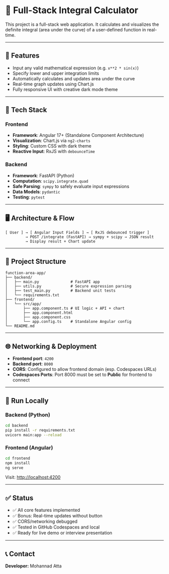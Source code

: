 # 📐 Full-Stack Integral Calculator

This project is a full-stack web application. It calculates and visualizes the definite integral (area under the curve) of a user-defined function in real-time.

---

## 🚀 Features
- Input any valid mathematical expression (e.g. `x**2 * sin(x)`)
- Specify lower and upper integration limits
- Automatically calculates and updates area under the curve
- Real-time graph updates using Chart.js
- Fully responsive UI with creative dark mode theme

---

## 🧱 Tech Stack

### Frontend
- **Framework**: Angular 17+ (Standalone Component Architecture)
- **Visualization**: Chart.js via `ng2-charts`
- **Styling**: Custom CSS with dark theme
- **Reactive Input**: RxJS with `debounceTime`

### Backend
- **Framework**: FastAPI (Python)
- **Computation**: `scipy.integrate.quad`
- **Safe Parsing**: `sympy` to safely evaluate input expressions
- **Data Models**: `pydantic`
- **Testing**: `pytest`

---

## 🖥️ Architecture & Flow

```
[ User ] → [ Angular Input Fields ] → [ RxJS debounced trigger ]
         → POST /integrate (FastAPI) → sympy + scipy → JSON result
         → Display result + Chart update
```

---

## 📁 Project Structure

```
function-area-app/
├── backend/
│   ├── main.py              # FastAPI app
│   ├── utils.py             # Secure expression parsing
│   ├── test_main.py         # Backend unit tests
│   └── requirements.txt
├── frontend/
│   └── src/app/
│       ├── app.component.ts # UI logic + API + chart
│       ├── app.component.html
│       ├── app.component.css
│       └── app.config.ts    # Standalone Angular config
└── README.md
```

---

## 🌐 Networking & Deployment

- **Frontend port**: `4200`
- **Backend port**: `8000`
- **CORS**: Configured to allow frontend domain (esp. Codespaces URLs)
- **Codespaces Ports**: Port 8000 must be set to **Public** for frontend to connect

---

## 🧪 Run Locally

### Backend (Python)
```bash
cd backend
pip install -r requirements.txt
uvicorn main:app --reload
```

### Frontend (Angular)
```bash
cd frontend
npm install
ng serve
```

Visit: [http://localhost:4200](http://localhost:4200)

---

## ✅ Status
- ✅ All core features implemented
- ✅ Bonus: Real-time updates without button
- ✅ CORS/networking debugged
- ✅ Tested in GitHub Codespaces and local
- ✅ Ready for live demo or interview presentation

---

## 📞 Contact
**Developer:** Mohannad Atta  
